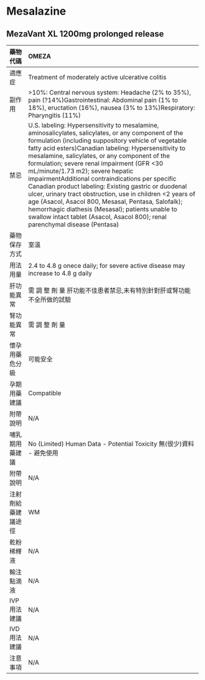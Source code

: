 # Mesalazine

## MezaVant XL 1200mg prolonged release

| 藥物代碼 | OMEZA |
| :--- | :--- |
| 適應症 | Treatment of moderately active ulcerative colitis |
| 副作用 | &gt;10%: Central nervous system: Headache \(2% to 35%\), pain \(?14%\)Gastrointestinal: Abdominal pain \(1% to 18%\), eructation \(16%\), nausea \(3% to 13%\)Respiratory: Pharyngitis \(11%\) |
| 禁忌 | U.S. labeling: Hypersensitivity to mesalamine, aminosalicylates, salicylates, or any component of the formulation \(including suppository vehicle of vegetable fatty acid esters\)Canadian labeling: Hypersensitivity to mesalamine, salicylates, or any component of the formulation; severe renal impairment \(GFR &lt;30 mL/minute/1.73 m2\); severe hepatic impairmentAdditional contraindications per specific Canadian product labeling: Existing gastric or duodenal ulcer, urinary tract obstruction, use in children &lt;2 years of age \(Asacol, Asacol 800, Mesasal, Pentasa, Salofalk\); hemorrhagic diathesis \(Mesasal\); patients unable to swallow intact tablet \(Asacol, Asacol 800\); renal parenchymal disease \(Pentasa\) |
| 藥物保存方式 | 室溫 |
| 用法用量 | 2.4 to 4.8 g onece daily; for severe active disease may increase to 4.8 g daily |
| 肝功能異常 | 需 調 整 劑 量  肝功能不佳患者禁忌,未有特別針對肝或腎功能不全所做的試驗 |
| 腎功能異常 | 需 調 整 劑 量 |
| 懷孕用藥危分級 | 可能安全 |
| 孕期用藥建議 | Compatible |
| 附帶說明 | N/A |
| 哺乳期用藥建議 | No \(Limited\) Human Data - Potential Toxicity 無\(很少\)資料 - 避免使用 |
| 附帶說明 | N/A |
| 注射劑給藥建議途徑 | WM |
| 乾粉稀釋液 | N/A |
| 輸注點滴液 | N/A |
| IVP 用法建議 | N/A |
| IVD 用法建議 | N/A |
| 注意事項 | N/A |

